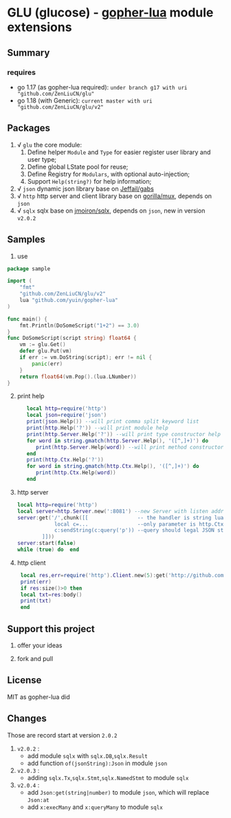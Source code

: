 # GLU (glucose) - [gopher-lua](https://github.com/yuin/gopher-lua) module extensions

## Summary

### requires

+ go 1.17 (as gopher-lua required): `under branch g17 with uri "github.com/ZenLiuCN/glu"`
+ go 1.18 (with Generic): `current master with uri "github.com/ZenLiuCN/glu/v2"`

## Packages

1. √ `glu` the core module:
    1. Define helper `Module` and `Type` for easier register user library and user type;
    2. Define global LState pool for reuse;
    3. Define Registry for `Modulars`, with optional auto-injection;
    4. Support `Help(string?)` for help information;
2. √ `json` dynamic json library base on [Jeffail/gabs](https://github.com/Jeffail/gabs/v2)
3. √ `http` http server and client library base on [gorilla/mux](https://github.com/gorilla/mux), depends on `json`
4. √ `sqlx` sqlx base on [jmoiron/sqlx](https://github.com/jmoiron/sqlx), depends on `json`, new in version `v2.0.2`

## Samples

1. use

```go
package sample

import (
	"fmt"
	"github.com/ZenLiuCN/glu/v2"
	lua "github.com/yuin/gopher-lua"
)

func main() {
	fmt.Println(DoSomeScript("1+2") == 3.0)
}
func DoSomeScript(script string) float64 {
	vm := glu.Get()
	defer glu.Put(vm)
	if err := vm.DoString(script); err != nil {
		panic(err)
	}
	return float64(vm.Pop().(lua.LNumber))
}
```

2. print help
   ```lua
      local http=require('http')
      local json=require('json')
      print(json.Help()) --will print comma split keyword list
      print(http.Help('?')) --will print module help
      print(http.Server.Help('?')) --will print type constructor help
      for word in string.gmatch(http.Server.Help(), '([^,]+)') do
         print(http.Server.Help(word)) --will print method constructor help
      end
      print(http.Ctx.Help('?'))
      for word in string.gmatch(http.Ctx.Help(), '([^,]+)') do
         print(http.Ctx.Help(word))
      end
   ```
3. http server
   ```lua
   local http=require('http')
   local server=http.Server.new(':8081') --new Server with listen address
   server:get('/',chunk([[                -- the handler is string lua script
               local c=...                --only parameter is http.Ctx
               c:sendString(c:query('p')) --query should legal JSON string
           ]]))
   server:start(false)
   while (true) do	end
   ```
4. http client
   ```lua
    local res,err=require('http').Client.new(5):get('http://github.com')
    print(err)
    if res:size()>0 then
    local txt=res:body()  
    print(txt)
    end 
   ```

## Support this project

1. offer your ideas

2. fork and pull

## License

MIT as gopher-lua did

## Changes

Those are record start at version `2.0.2`

1. `v2.0.2` :
    + add module `sqlx` with `sqlx.DB`,`sqlx.Result`
    + add function `of(jsonString):Json` in module `json`
2. `v2.0.3` :
   + adding `sqlx.Tx`,`sqlx.Stmt`,`sqlx.NamedStmt` to module `sqlx`
3. `v2.0.4` :
   + add `Json:get(string|number)` to module `json`, which will replace `Json:at`
   + add `x:execMany` and `x:queryMany` to module `sqlx`